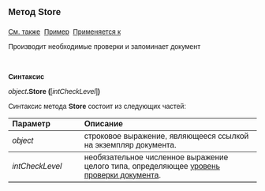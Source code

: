 ﻿<html>
<head>
<title>Документ\Store</title>
</head>

<body>

<p><strong><font size="4" face="Arial">Метод Store<br>
<br>
</font></strong><font face="Arial"><a href="../Asdoc.html">См. также</a>&nbsp;
<u>Пример</u>&nbsp; <a href="../Asdoc.html">Применяется к</a></font></p>

<p class="label"><font face="Arial">Производит необходимые проверки и 
запоминает документ</font></p>

<p class="label">&nbsp;</p>

<p class="label"><font face="Arial"><b>Синтаксис</b></font></p>

<p><font face="Arial"><em>object</em><strong>.Store </strong><strong> 
(</strong>[<i>intCheckLevel</i>]<strong>)</strong></font></p>

<p><font face="Arial">Синтаксис метода <strong>Store</strong>
состоит из следующих частей:</font></p>

<table border="1" cellPadding="5" cols="2" frame="below" rules="rows">
<TBODY>
  <tr vAlign="top">
    <td class="label" width="29%"><font face="Arial"><b>Параметр</b></font></td>
    <td class="label" width="71%"><font face="Arial"><strong>Описание</strong></font></td>
  </tr>
  <tr>
    <td width="29%"><font face="Arial"><em>object</em></font></td>
    <td width="71%"><font face="Arial">строковое выражение, являющееся 
	ссылкой на экземпляр документа.</font></td>
  </tr>
  <tr>
    <td width="29%"><font face="Arial"><i>intCheckLevel</i></font></td>
    <td width="71%"><font face="Arial">необязательное численное 
	выражение целого типа, определяющее <a href="DocCheckLevel.html">уровень проверки документа</a>.</font></td>
  </tr>
</table>
<br>
</body>
</html>
